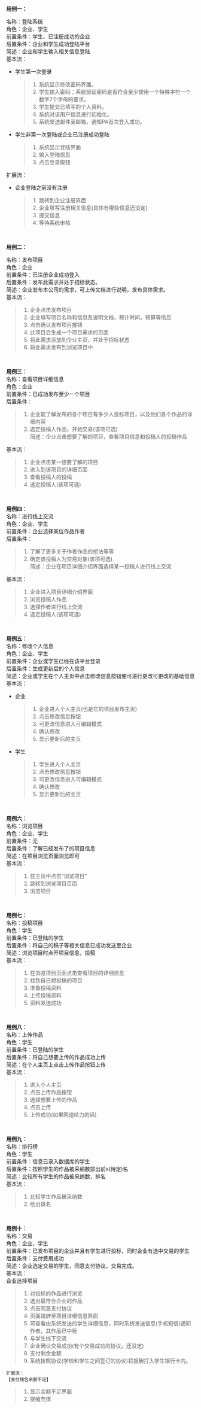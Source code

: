 
**用例一：**    

   名称：登陆系统    
   角色：企业、学生    
   前置条件：学生、已注册成功的企业    
   后置条件：企业和学生成功登陆平台   
   简述：企业和学生输入相关信息登陆   
   基本流：    
   * 学生第一次登录
      >1. 系统显示修改密码界面。    
      >2. 学生输入密码；系统验证密码是否符合至少使用一个特殊字符一个数字7个字母的要求。    
      >3. 学生提交已填写的个人资料。    
      >4. 系统对该用户信息进行初始化。     
      >5. 系统发送邮件至邮箱，通知PA首次登入成功。    


   * 学生非第一次登陆或企业已注册成功登陆    
     >1. 系统显示登陆界面     
     >2. 输入登陆信息     
     >3. 点击登录按钮     


   扩展流：     
   * 企业登陆之前没有注册    
     >1. 跳转到企业注册界面     
     >2. 企业填写注册相关信息(具体有哪些信息还没定)    
     >3. 提交信息    
     >4. 等待系统审核     




<br>

**用例二：**    

  名称：发布项目    
  角色：企业    
  前置条件：已注册企业成功登入     
  后置条件：发布此需求并处于招标状态。    
  简述：企业发布本公司的需求，可上传文档进行说明，发布具体需求。    
  基本流：    
  >1. 企业点击发布项目    
  >2. 企业填写项目名称和信息及说明文档，预计时间，预算等信息     
  >3. 点击确认发布项目按钮    
  >4. 此项目会生成一个项目需求的页面    
  >5. 将此需求添加到企业主页，并处于招标状态    
  >6. 将此需求发布到浏览项目中

<br>

**用例三：**     
  名称：查看项目详细信息   
  角色：企业    
  前置条件：已成功发布至少一个项目    
  后置条件：     
  >1. 企业能了解发布的各个项目有多少人投标项目，以及他们各个作品的详细内容     
  >2. 选定投稿人作品，开始交易(该项可选)    
  简述：企业点击想要了解的项目，查看项目信息和投稿人的投稿作品   


  基本流：    
  >1. 企业点击某一想要了解的项目    
  >2. 进入到该项目的详细页面    
  >3. 查看投稿人的投稿     
  >4. 选定投稿人(该项可选)

<br>

**用例四：**     
  名称：进行线上交流      
  角色：企业、学生     
  前置条件：企业选择某位作品作者     
  后置条件：     
  >1. 了解了更多关于作者作品的想法等等      
  >2. 确定该投稿人为交易对象(该项可选)     
    简述：企业在项目详细介绍界面选择某一投稿人进行线上交流


  基本流：    
  >1. 企业进入项目详细介绍界面      
  >2. 浏览投稿人作品     
  >3. 选择作者进行线上交流    
  >4. 选定投稿人(该项可选)

<br>

**用例五：**     
  名称：修改个人信息     
  角色：企业、学生    
  前置条件：企业或学生已经在该平台登录     
  后置条件：生成更新后的个人信息    
  简述：企业或学生在个人主页中点击修改信息按钮便可进行更改可更改的基础信息     
  基本流：    
  * 企业   
      >1. 企业进入个人主页(也是它的项目发布主页)    
      >2. 点击修改信息按钮    
      >3. 可更改信息进入可编辑模式    
      >4. 确认修改    
      >5. 显示更新后的主页      


  * 学生   
      >1. 学生进入个人主页    
      >2. 点击修改信息按钮    
      >3. 可更改信息进入可编辑模式    
      >4. 确认修改    
      >5. 显示更新后的主页    


<br>

**用例六：**    
  名称：浏览项目    
  角色：企业、学生     
  前置条件：无    
  后置条件：了解已经发布了的项目信息     
  简述：在项目浏览页面浏览即可     
  基本流：    
  >1. 在主页中点击“浏览项目”    
  >2. 跳转到浏览项目页面     
  >3. 浏览项目

<br>

**用例七：**    
  名称：投稿项目    
  角色：学生    
  前置条件：已登陆的学生    
  后置条件：将自己的稿子等相关信息已成功发送至企业    
  简述：浏览项目时点开项目信息，投稿     
  基本流：    
  >1. 在浏览项目页面点击查看项目的详细信息    
  >2. 找到自己想投稿的项目    
  >3. 准备投稿资料    
  >4. 上传投稿资料    
  >5. 资料发送成功

<br>

**用例八：**     
  名称：上传作品    
  角色：学生    
  前置条件：已登陆的学生    
  后置条件：将自己想要上传的作品成功上传    
  简述：在个人主页上点击上传作品按钮上传    
  基本流：    
  >1. 进入个人主页    
  >2. 点击上传作品按钮   
  >3. 选择想要上传的作品   
  >4. 点击上传    
  >5. 上传成功(如果网速给力的话)

<br>

**用例九：**    
  名称：排行榜    
  角色：学生    
  前置条件：信息已录入数据库的学生    
  后置条件：按照学生的作品被采纳数排出前x(待定)名    
  简述：比较所有学生的作品被采纳数，排名    
  基本流：    
  >1. 比较学生作品被采纳数    
  >2. 给出排名

<br>

**用例十：**    
  名称：交易    
  角色：企业，学生    
  前置条件：已发布项目的企业并且有学生进行投标，同时企业有选中交易的学生    
  后置条件：支付费用成功    
  简述：企业选定交易的学生，同意支付协议，交易完成。    
  基本流：    
    企业选择项目   
  >1. 对投标的作品进行浏览    
  >2. 选出最符合企业的作品   
  >3. 点击同意支付协议   
  >4. 页面跳转至项目详细信息界面    
  >5. 可查看由系统发送的学生详细信息，同时系统发送信息(手机短信)通知作者，其作品已中标    
  >6. 与学生线下交流   
  >7. 企业确认交易成功(有个交易成功的协议，还没定)   
  >8. 支付剩余金额   
  >9. 系统按照协议(学校和学生之间签订的协议)将报酬打入学生银行卡内。     


    扩展流：    
    【支付钱包余额不足】   
  >1. 显示余额不足界面    
  >2. 提醒充值    
